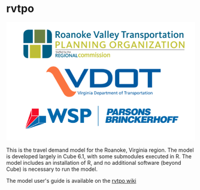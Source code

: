 # rvtpo

![](_extra/rvtpo_splash.png)

This is the travel demand model for the Roanoke, Virginia region. The model is
developed largely in Cube 6.1, with some submodules executed in R. The model
includes an installation of R, and no additional software (beyond Cube) is
necessary to run the model.



The model user's guide is available on the [rvtpo wiki](https://github.com/pbsag/rvtpo/wiki)
